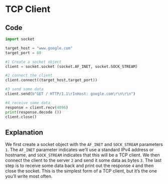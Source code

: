 # TCP Client

## Code

```python
import socket

target_host = "www.google.com"
target_port = 80

#1 Create a socket object
client = socket.socket (socket.AF_INET, socket.SOCK_STREAM)

#2 connect the client
client.connect((target_host,target_port))

#3 send some data
client.send(b"GET / HTTP/1.1\rInHost: google.com\r\n\r\n")

#4 receive some data
response = client.recv(4096)
print(response.decode ())
client.close()
```

## Explanation

We first create a socket object with the `AF_INET` and `SOCK_STREAM` parameters `1`. The `AF_INET` parameter indicates we’ll use a standard IPv4 address or hostname, and `SOCK_STREAM` indicates that this will be a TCP client. We
then connect the client to the server `2` and send it some data as bytes `3`. The last step is to receive some data back and print out the response `4` and then close the socket. This is the simplest form of a TCP client, but it’s the one you’ll write most often.
